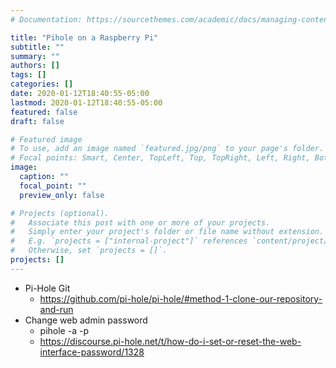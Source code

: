 ```yaml
---
# Documentation: https://sourcethemes.com/academic/docs/managing-content/

title: "Pihole on a Raspberry Pi"
subtitle: ""
summary: ""
authors: []
tags: []
categories: []
date: 2020-01-12T18:40:55-05:00
lastmod: 2020-01-12T18:40:55-05:00
featured: false
draft: false

# Featured image
# To use, add an image named `featured.jpg/png` to your page's folder.
# Focal points: Smart, Center, TopLeft, Top, TopRight, Left, Right, BottomLeft, Bottom, BottomRight.
image:
  caption: ""
  focal_point: ""
  preview_only: false

# Projects (optional).
#   Associate this post with one or more of your projects.
#   Simply enter your project's folder or file name without extension.
#   E.g. `projects = ["internal-project"]` references `content/project/deep-learning/index.md`.
#   Otherwise, set `projects = []`.
projects: []
---
```


- Pi-Hole Git
  - https://github.com/pi-hole/pi-hole/#method-1-clone-our-repository-and-run
- Change web admin password
  - pihole -a -p
  - https://discourse.pi-hole.net/t/how-do-i-set-or-reset-the-web-interface-password/1328
